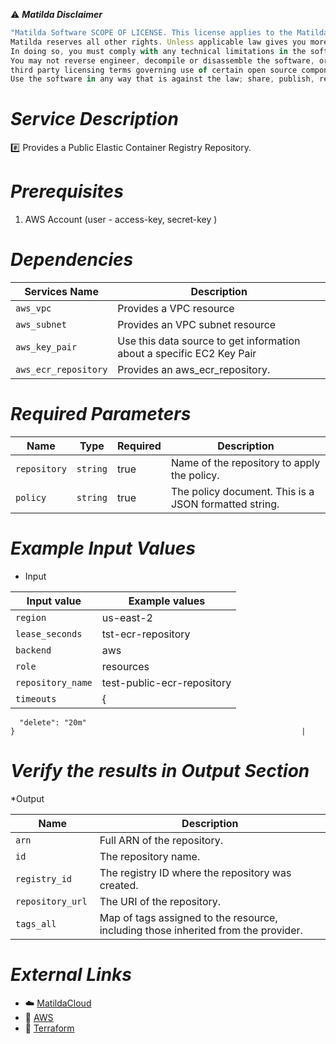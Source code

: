 :warning: ***Matilda Disclaimer***
```javascript
"Matilda Software SCOPE OF LICENSE. This license applies to the Matilda cloud product. The software is licensed, not sold. This agreement only gives you some rights to use the software. 
Matilda reserves all other rights. Unless applicable law gives you more rights despite this limitation, you may use the software only as expressly permitted in this agreement. 
In doing so, you must comply with any technical limitations in the software that only allow you to use it in certain ways. 
You may not reverse engineer, decompile or disassemble the software, or otherwise attempt to derive the source code for the software except and solely to the extent required by 
third party licensing terms governing use of certain open source components that may be included in the software; remove, minimize, block or modify any notices of Matilda or its suppliers in the software; 
Use the software in any way that is against the law; share, publish, rent or lease the software, or provide the software as a offering for others to use."
```

# *Service Description*
:hash: Provides a Public Elastic Container Registry Repository.

# *Prerequisites*
1. AWS Account (user - access-key, secret-key )

# *Dependencies*
| **Services Name**        | **Description**                                                      |
|--------------------------|----------------------------------------------------------------------|
| `aws_vpc`                | Provides a VPC resource                                              |
| `aws_subnet`             | Provides an VPC subnet resource                                      |
| `aws_key_pair`           | Use this data source to get information about a specific EC2 Key Pair|
| `aws_ecr_repository`     | Provides an aws_ecr_repository.                                  |


# *Required Parameters*
| Name | Type | Required | Description |
| --- | --- | --- | --- |
| `repository` | `string` | true | Name of the repository to apply the policy. |
| `policy` | `string` | true| The policy document. This is a JSON formatted string. |




# *Example Input Values*
* Input

| Input value                       | Example values                                                                           |
|-----------------------------------|------------------------------------------------------------------------------------------|
| `region`                             | us-east-2                                                                   | 
| `lease_seconds`                   | tst-ecr-repository                                                                 |
| `backend`                        | aws                                                                |
| `role`                        | resources                                                                |
| `repository_name`                   | test-public-ecr-repository                                               |
| `timeouts`                        | { 
     
      "delete": "20m"
    }                                                                |


# *Verify the results in Output Section*
*Output

| Name | Description |
| ------------- | ------------- |
| `arn` | Full ARN of the repository. |
| `id ` |The repository name. |
| `registry_id ` |The registry ID where the repository was created. |
| `repository_url ` |The URI of the repository. |
| `tags_all ` |Map of tags assigned to the resource, including those inherited from the provider. |


# *External Links*
* :cloud: [MatildaCloud](https://www.matildacloud.com/docs/ "Matildacloud")
* :link: [AWS](https://aws.amazon.com/console/)
* :link: [Terraform](https://registry.terraform.io/providers/hashicorp/aws/latest/docs/resources/ecrpublic_repository#attributes-reference)